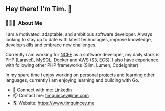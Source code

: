 <h2>Hey there! I'm Tim. 👋</h2>

<h3> 👨🏻‍💻 &nbsp;About Me </h3>

I am a motivated, adaptable, and ambitious software developer. Always looking to stay up to date with latest technologies, improve knowledge, develop skills and embrace new challenges.

Currently i am working for <a href="https://www.ncfe.org.uk/">NCFE</a> as a software developer, my daily stack is PHP (Laravel), MySQL, Docker and AWS (S3, ECS). I also have experience with following other PHP frameworks (Slim, Lumen, CodeIgniter)

In my spare time i enjoy working on personal projects and learning other languages, currently i am enjoying learning and building with Go.

- 💼 Connect with me: <a href="https://www.linkedin.com/in/tim-quincey-743158a0">Linkedin</a>
- 📫 Contact me: <a href="mailto:timquincey@me.com">timquincey@me.com</a>
- 🌎 Website: <a href="https://www.timquincey.me">https://www.timquincey.me</a>
